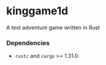 # kinggame1d
A text adventure game written in Rust

### Dependencies
* `rustc` and `cargo` >= 1.31.0

